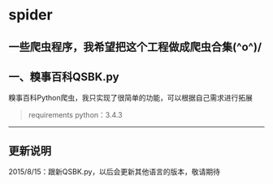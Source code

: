 # spider
一些爬虫程序，我希望把这个工程做成爬虫合集\(^o^)/
---

## 一、糗事百科QSBK.py
糗事百科Python爬虫，我只实现了很简单的功能，可以根据自己需求进行拓展
> requirements
> python：3.4.3
---

## 更新说明
2015/8/15：跟新QSBK.py，以后会更新其他语言的版本，敬请期待
